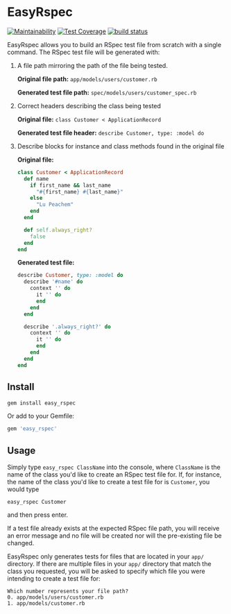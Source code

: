 # EasyRspec
[![Maintainability](https://api.codeclimate.com/v1/badges/25a2889cda5d88e4d9df/maintainability)](https://codeclimate.com/github/jasonmattingly/easy_rspec/maintainability)
[![Test Coverage](https://api.codeclimate.com/v1/badges/25a2889cda5d88e4d9df/test_coverage)](https://codeclimate.com/github/jasonmattingly/easy_rspec/test_coverage)
[![build status](https://travis-ci.org/jasonmattingly/easy_rspec.svg?branch=master)](https://travis-ci.org/jasonmattingly/easy_rspec)

EasyRspec allows you to build an RSpec test file from scratch with a single command. The RSpec test file will be generated with:
1. A file path mirroring the path of the file being tested.

    **Original file path:** `app/models/users/customer.rb`
    
    **Generated test file path:** `spec/models/users/customer_spec.rb`
2. Correct headers describing the class being tested

    **Original file:** `class Customer < ApplicationRecord`
    
    **Generated test file header:** `describe Customer, type: :model do`
3. Describe blocks for instance and class methods found in the original file

    **Original file:**

    ```ruby
    class Customer < ApplicationRecord
      def name
        if first_name && last_name
          "#{first_name} #{last_name}"
        else
          "Lu Peachem"
        end
      end

      def self.always_right?
        false
      end
    end
    ```
    **Generated test file:**
    ```ruby
    describe Customer, type: :model do
      describe '#name' do
        context '' do
          it '' do
          end
        end
      end

      describe '.always_right?' do
        context '' do
          it '' do
          end
        end
      end
    end
    ```
## Install
```ruby
gem install easy_rspec
```
Or add to your Gemfile:
```ruby
gem 'easy_rspec'
```
## Usage
Simply type `easy_rspec ClassName` into the console, where `ClassName` is the name of the class you'd like to create an RSpec test file for. If, for instance, the name of the class you'd like to create a test file for is `Customer`, you would type
```
easy_rspec Customer
```
and then press enter.

If a test file already exists at the expected RSpec file path, you will receive an error message and no file will be created nor will the pre-existing file be changed.

EasyRspec only generates tests for files that are located in your `app/` directory. If there are multiple files in your `app/` directory that match the class you requested, you will be asked to specify which file you were intending to create a test file for:
```
Which number represents your file path?
0. app/models/users/customer.rb
1. app/models/customer.rb
```
